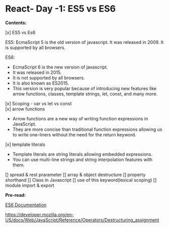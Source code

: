 # React- Day -1: ES5 vs ES6

**Contents:**

[x] ES5 vs Es6

ES5: EcmaScript 5 is the old version of javascript. It was released in 2009. It is supported by all browsers.

ES6:

- EcmaScript 6 is the new version of javascript.
- It was released in 2015.
- It is not supported by all browsers.
- It is also known as ES2015.
- This version is very popular because of introducing new features like arrow functions, classes, template strings, let, const, and many more.

[x] Scoping - var vs let vs const  
[x] arrow functions

- Arrow functions are a new way of writing function expressions in JavaScript.
- They are more concise than traditional function expressions allowing us to write one-liners without the need for the return keyword.

[x] template literals

- Template literals are string literals allowing embedded expressions.
- You can use multi-line strings and string interpolation features with them.

[] spread & rest prarameter
[] array & object destructure
[] property shorthand
[] Class in Javascript
[] use of this keyword(lexical scoping)
[] module import & export

**Pre-read:**

[ES6 Documentation](https://github.com/lukehoban/es6features#readme)

https://developer.mozilla.org/en-US/docs/Web/JavaScript/Reference/Operators/Destructuring_assignment

```

```
